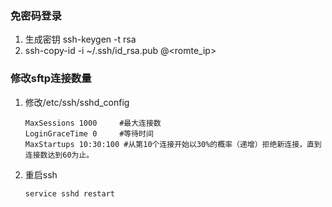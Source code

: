 ### 免密码登录

1. 生成密钥
   ssh-keygen -t rsa
2. ssh-copy-id -i ~/.ssh/id_rsa.pub <root>@<romte_ip>

### 修改sftp连接数量

1. 修改/etc/ssh/sshd_config
   
   ```shell
   MaxSessions 1000     #最大连接数
   LoginGraceTime 0     #等待时间
   MaxStartups 10:30:100 #从第10个连接开始以30%的概率（递增）拒绝新连接，直到连接数达到60为止。
   ```
   
   
2. 重启ssh
   
   ```shell
   service sshd restart
   ```
   
   